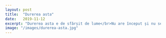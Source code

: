 ```yaml
---
layout: post
title:  "Durerea asta"
date:   2019-11-12
excerpt: "Durerea asta e de sfârșit de lume</br>Nu are început și nu se termină</br>Nu are motiv..."
image: "/images/durerea-asta.jpg"
---
```

